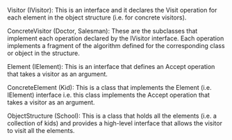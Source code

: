 ﻿Visitor (IVisitor): This is an interface and it declares the Visit operation for each element in the object structure (i.e. for concrete visitors).

ConcreteVisitor (Doctor, Salesman): These are the subclasses that implement each operation declared by the IVisitor interface. Each operation implements a fragment of the algorithm defined for the corresponding class or object in the structure.

Element (IElement): This is an interface that defines an Accept operation that takes a visitor as an argument.

ConcreteElement (Kid): This is a class that implements the Element (i.e. IElement) interface i.e. this class implements the Accept operation that takes a visitor as an argument.

ObjectStructure (School): This is a class that holds all the elements (i.e. a collection of kids) and provides a high-level interface that allows the visitor to visit all the elements.

